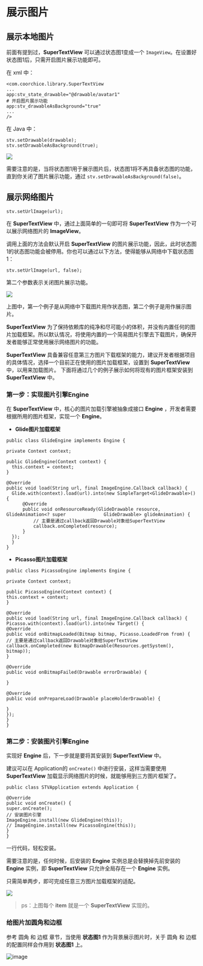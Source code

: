 # 展示图片
## 展示本地图片

  前面有提到过，**SuperTextView** 可以通过状态图1变成一个 `ImageView`。在设置好状态图1后，只需开启图片展示功能即可。  
  
  在 xml 中：  
  

  ```
<com.coorchice.library.SuperTextView
  ...
  app:stv_state_drawable="@drawable/avatar1"
  # 开启图片展示功能
  app:stv_drawableAsBackground="true"
  ...
  />
  ```  
  
  在 Java 中：  
  
  ```
 stv.setDrawable(drawable);
 stv.setDrawableAsBackground(true);
  ```

![](https://raw.githubusercontent.com/chenBingX/img/master/stv/展示本地图片.png)

  需要注意的是，当将状态图1用于展示图片后，状态图1将不再具备状态图的功能，直到你关闭了图片展示功能，通过 `stv.setDrawableAsBackground(false)`。

## 展示网络图片

  ```
  stv.setUrlImage(url);
  ```

  在 **SuperTextView** 中，通过上面简单的一句即可将 **SuperTextView** 作为一个可以展示网络图片的 **ImageView**。

  调用上面的方法会默认开启 **SuperTextView** 的图片展示功能，因此，此时状态图1的状态图功能会被停用。你也可以通过以下方法，使得能够从网络中下载状态图1：

  ```
  stv.setUrlImage(url, false);
  ```

  第二个参数表示关闭图片展示功能。

![](https://raw.githubusercontent.com/chenBingX/img/master/stv/图片下载演示2.gif)

  上图中，第一个例子是从网络中下载图片用作状态图，第二个例子是用作展示图片。

  **SuperTextView** 为了保持依赖库的纯净和尽可能小的体积，并没有内置任何的图片加载框架。所以默认情况，将使用内置的一个简易图片引擎去下载图片，确保开发者能够正常使用展示网络图片的功能。

  **SuperTextView** 具备兼容任意第三方图片下载框架的能力，建议开发者根据项目的具体情况，选择一个目前正在使用的图片加载框架，设置到 **SuperTextView** 中，以用来加载图片。 下面将通过几个的例子展示如何将现有的图片框架安装到 **SuperTextView** 中。

###  **第一步：实现图片引擎Engine**

  在 **SuperTextView** 中，核心的图片加载引擎被抽象成接口 **Engine** ，开发者需要根据所用的图片框架，实现一个 **Engine**。

  - **Glide图片加载框架**

  ```
  public class GlideEngine implements Engine {

  private Context context;

  public GlideEngine(Context context) {
    this.context = context;
  }

  @Override
  public void load(String url, final ImageEngine.Callback callback) {
    Glide.with(context).load(url).into(new SimpleTarget<GlideDrawable>() {
        @Override
        public void onResourceReady(GlideDrawable resource, GlideAnimation<? super              GlideDrawable> glideAnimation) {
            // 主要是通过callback返回Drawable对象给SuperTextView
            callback.onCompleted(resource);
        }
    });
    }
}
```

- **Picasso图片加载框架**

```
public class PicassoEngine implements Engine {

private Context context;

public PicassoEngine(Context context) {
this.context = context;
}

@Override
public void load(String url, final ImageEngine.Callback callback) {
Picasso.with(context).load(url).into(new Target() {
@Override
public void onBitmapLoaded(Bitmap bitmap, Picasso.LoadedFrom from) {
// 主要是通过callback返回Drawable对象给SuperTextView
callback.onCompleted(new BitmapDrawable(Resources.getSystem(), bitmap));
}

@Override
public void onBitmapFailed(Drawable errorDrawable) {

}

@Override
public void onPrepareLoad(Drawable placeHolderDrawable) {

}
});
}
}
```

### **第二步：安装图片引擎Engine**

实现好 **Engine** 后，下一步就是要将其安装到 **SuperTextView** 中。

建议可以在 Application的 `onCreate()` 中进行安装，这样当需要使用 **SuperTextView** 加载显示网络图片的时候，就能够用到三方图片框架了。

```
public class STVApplication extends Application {

@Override
public void onCreate() {
super.onCreate();
// 安装图片引擎
ImageEngine.install(new GlideEngine(this));
// ImageEngine.install(new PicassoEngine(this));
}
}
```

一行代码，轻松安装。

需要注意的是，任何时候，后安装的 **Engine** 实例总是会替换掉先前安装的 **Engine** 实例，即 **SuperTextView** 只允许全局存在一个 **Engine** 实例。

只需简单两步，即可完成任意三方图片加载框架的适配。

![](https://raw.githubusercontent.com/chenBingX/img/master/stv/图片下载列表演示.gif)

> ps：上图每个 **item** 就是一个 **SuperTextView** 实现的。


### 给图片加圆角和边框
参考 圆角 和 边框 章节，当使用 **状态图1** 作为背景展示图片时，关于 圆角 和 边框 的配置同样会作用到 **状态图1** 上。  

![image](https://raw.githubusercontent.com/chenBingX/img/master/stv/屏幕快照%202017-11-16%2001.51.33.png)

